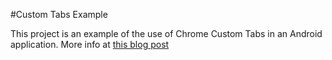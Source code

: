 #Custom Tabs Example

This project is an example of the use of Chrome Custom Tabs in an Android application. More info at [this blog post](https://medium.com/android-dev-br/custom-tabs-uma-alternativa-ao-webview-28b18e091e61#.dmsnrgqbl)
